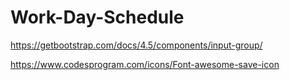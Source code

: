 # Work-Day-Schedule









https://getbootstrap.com/docs/4.5/components/input-group/

https://www.codesprogram.com/icons/Font-awesome-save-icon